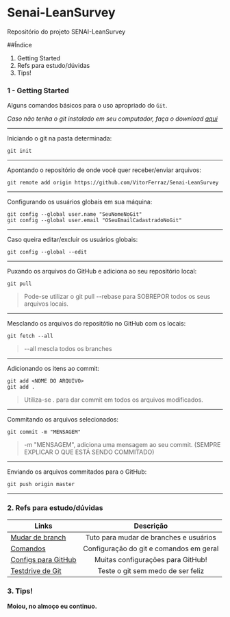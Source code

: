 ﻿# Senai-LeanSurvey
Repositório do projeto SENAI-LeanSurvey


##Índice
 1. Getting Started
 2. Refs para estudo/dúvidas
 3. Tips!





### 1 - Getting Started

Alguns comandos básicos para o uso apropriado do `Git`.

_Caso não tenha o git instalado em seu computador, faça o download [aqui](https://git-for-windows.github.io/)_

---
Iniciando o git na pasta determinada:
```
git init
```
---
Apontando o repositório de onde você quer receber/enviar arquivos:
```
git remote add origin https://github.com/VitorFerraz/Senai-LeanSurvey
```
---
Configurando os usuários globais em sua máquina:
```
git config --global user.name "SeuNomeNoGit"
git config --global user.email "OSeuEmailCadastradoNoGit"
```
---
Caso queira editar/excluir os usuários globais:
```
git config --global --edit
```
---
Puxando os arquivos do GitHub e adiciona ao seu repositório local:
```
git pull
```

  > Pode-se utilizar o git pull --rebase para SOBREPOR todos os seus arquivos locais.
  
---
Mesclando os arquivos do repositótio no GitHub com os locais:
```
git fetch --all
```
 > --all mescla todos os branches
 
---
Adicionando os itens ao commit:
```
git add <NOME DO ARQUIVO>
git add .
```
> Utiliza-se . para dar commit em todos os arquivos modificados.

---
Commitando os arquivos selecionados:
```
git commit -m "MENSAGEM"
```
   > -m "MENSAGEM", adiciona uma mensagem ao seu commit. (SEMPRE EXPLICAR O QUE ESTÁ SENDO COMMITADO)
   
---
Enviando os arquivos commitados para o GitHub:
```
git push origin master
```
---

### 2. Refs para estudo/dúvidas

| Links        | Descrição           |
| ------------- |:-------------:| 
| [Mudar de branch](https://help.github.com/articles/changing-a-remote-s-url/)     | Tuto para mudar de branches e usuários | $1600 |
| [Comandos](https://github.com/git-tips/tips)     | Configuração do git e comandos em geral      |  
| [Configs para GitHub](https://github.com/tiimgreen/github-cheat-sheet/blob/master/README.md)|Muitas configurações para GitHub!     | 
|[Testdrive de Git](https://try.github.io/) | Teste o git sem medo de ser feliz |


### 3. Tips!

 

**Moiou, no almoço eu continuo.**
